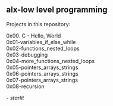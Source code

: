 ## alx-low level programming  
Projects in this repository:  
   
0x00. C - Hello, World  
0x01-variables_if_else_while  
0x02-functions_nested_loops  
0x03-debugging  
0x04-more_functions_nested_loops  
0x05-pointers_arrays_strings  
0x06-pointers_arrays_strings  
0x07-pointers_arrays_strings  
0x08-recursion
   
*- starlit*
